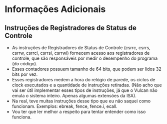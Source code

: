 # Informações Adicionais

## Instruções de Registradores de Status de Controle
* As instruções de Registradores de Status de Controle (csrrc, csrrs, csrrw, csrrci, csrrsi, csrrwi) fornecem acesso aos registradores de controle, que são responsáveis por medir o desempenho do programa (do código).
* Esses contadores possuem tamanho de 64 bits, que podem ser lidos 32 bits por vez.
* Esses registradores medem a hora do relógio de parede, os ciclos de clock executados e a quantidade de instruções retiradas. (Não acho que vai ser útil implementar esses tipos de instruções, já que o Vulcan não emula o sistema inteiro. Apenas algumas extensões da ISA).
* Na real, teve muitas instruções desse tipo que eu não saquei como funcionam. Exemplos: ebreak, fence, fence.i, ecall. 
* Vou ter que ler melhor a respeito para tentar entender como isso funciona.
